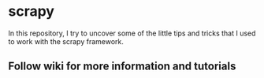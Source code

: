 # scrapy
In this repository, I try to uncover some of the little tips and tricks that I used to work with the scrapy framework. 



## Follow wiki for more information and tutorials
